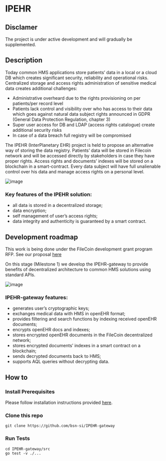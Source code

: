 # IPEHR
## Disclamer
The project is under active development and will gradually be supplemented.

## Description
Today common HMS applications store patients’ data in a local or a cloud DB which creates significant security, reliability and operational risks. Centralized storage and access rights administration of sensitive medical data creates additional challenges:

- Administrative overheard due to the rights provisioning on per patients/per record level
- Patients lack control and visibility over who has access to their data which goes against natural data subject rights announced in GDPR (General Data Protection Regulation, chapter 3)
- Super user access for DB and LDAP (access rights catalogue) create additional security risks
- In case of a data breach full registry will be compromised

The IPEHR (InterPlanetary EHR) project is held to propose an alternative way of storing the data registry. Patients’ data will be stored in Filecoin network and will be accessed directly by stakeholders in case they have proper rights. Access rights and documents’ indexes will be stored on a blockchain in a smart-contract. Every data subject will have full unalienable control over his data and manage access rights on a personal level.

![image](https://user-images.githubusercontent.com/98888366/170699014-2ff3cec6-913b-4b4f-85f0-63899382ff24.png)

### Key features of the IPEHR solution:
- all data is stored in a decentralized storage;
- data encryption;
- self management of user’s access rights;
- data integrity and authenticity is guaranteed by a smart contract.

## Development roadmap
This work is being done under the FileCoin development grant program RFP. See our proposal [here](https://github.com/filecoin-project/devgrants/issues/418)

On this stage (Milestone 1) we develop the IPEHR-gateway to provide benefits of decentralized architecture to common HMS solutions using standard APIs.
 
![image](https://user-images.githubusercontent.com/98888366/170698968-56ee7efe-e882-4236-b170-e9680ea12135.png)

### IPEHR-gateway features:
- generates user’s cryptographic keys;
- exchanges medical data with HMS in openEHR format;
- provides filtering and search functions by indexing received openEHR documents;
- encrypts openEHR docs and indexes;
- stores encrypted openEHR documents in the FileCoin decentralized network;
- stores encrypted documents’ indexes in a smart contract on a blockchain;
- sends decrypted documents back to HMS;
- supports AQL queries without decrypting data.



## How to
### Install Prerequisites
Please follow installation instructions provided [here](https://go.dev/doc/install).

### Clone this repo
```
git clone https://github.com/bsn-si/IPEHR-gateway
```

### Run Tests
```
cd IPEHR-gateway/src
go test -v ./...
```
